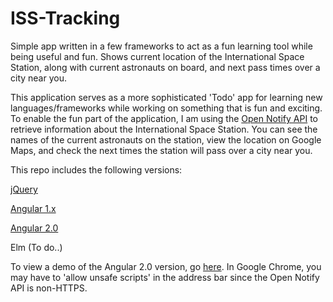 # ISS-Tracking
Simple app written in a few frameworks to act as a fun learning tool while being useful and fun.  Shows current location of the International Space Station, along with current astronauts on board, and next pass times over a city near you.

This application serves as a more sophisticated 'Todo' app for learning new languages/frameworks while working on something that is fun and exciting. To enable the fun part of the application, I am using the [Open Notify API](http://open-notify.org/) to retrieve information about the International Space Station.  You can see the names of the current astronauts on the station, view the location on Google Maps, and check the next times the station will pass over a city near you.

This repo includes the following versions:

[jQuery](https://github.com/jenningstcj/ISS-Tracking/tree/jQueryAjax)

[Angular 1.x](https://github.com/jenningstcj/ISS-Tracking/tree/angularjs)

[Angular 2.0](https://github.com/jenningstcj/ISS-Tracking/tree/angular2)

Elm (To do..)

To view a demo of the Angular 2.0 version, go [here](https://jenningstcj.github.io/ISS-Tracking/dist).  In Google Chrome, you may have to 'allow unsafe scripts' in the address bar since the Open Notify API is non-HTTPS.
